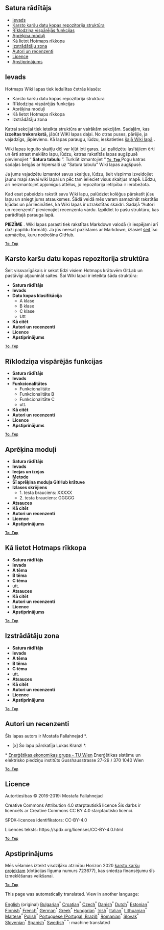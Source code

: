 <h2> Satura rādītājs </h2><ul><li> <a href="#Introduction">Ievads</a> </li><li> <a href="#Hotmaps-data-set-repository-structure">Karsto karšu datu kopas repozitorija struktūra</a> </li><li> <a href="#General-functionalities-of-the-toolbox">Rīklodziņa vispārējās funkcijas</a> </li><li> <a href="#Calculation-modules">Aprēķina moduļi</a> </li><li> <a href="#How-to-apply-the-Hotmaps-toolbox">Kā lietot Hotmaps rīkkopa</a> </li><li> <a href="#Developers-area">Izstrādātāju zona</a> </li><li> <a href="#authors-and-reviewers">Autori un recenzenti</a> </li><li> <a href="#license">Licence</a> </li><li> <a href="#acknowledgement">Apstiprinājums</a> </li></ul><h2> Ievads </h2><p> Hotmaps Wiki lapas tiek iedalītas četrās klasēs: </p><ul><li> Karsto karšu datu kopas repozitorija struktūra </li><li> Rīklodziņa vispārējās funkcijas </li><li> Aprēķina moduļi </li><li> Kā lietot Hotmaps rīkkopa </li><li> Izstrādātāju zona </li></ul><p> Katrai sekcijai tiek ieteikta struktūra ar vairākām sekcijām. Sadaļām, kas <strong>izceltas treknrakstā,</strong> jābūt WIKI lapas daļai. No otras puses, pārējie, ja vajadzīgs, jāpievieno. Kā lapas paraugu, lūdzu, ieskatieties <a href="https://github.com/HotMaps/hotmaps_wiki/wiki/CM-District-heating-potential-user-defined-thresholds">šajā Wiki lapā</a> . </p><p> Wiki lapas iegulto skaitļu dēļ var kļūt ļoti garas. Lai palīdzētu lasītājiem ērti un ērti atrast meklēto lapu, lūdzu, katras rakstītās lapas augšpusē pievienojiet “ <strong>Satura tabulu</strong> ”. Turklāt izmantojiet “ <ins> <code><strong><a href="#table-of-contents">To Top</a></strong></code> </ins> Pogu katras sadaļas beigās ar hipersaiti uz “Satura tabulu” Wiki lapas augšpusē. </p><p> Ja jums vajadzētu izmantot savus skaitļus, lūdzu, šeit vispirms izveidojiet jaunu mapi savai wiki lapai un pēc tam ielieciet visus skaitļus mapē. Lūdzu, arī neizmantojiet apjomīgus attēlus, jo repozitorija ietilpība ir ierobežota. </p><p> Kad esat pabeidzis rakstīt savu Wiki lapu, palūdziet kolēģus pārskatīt jūsu lapu un sniegt jums atsauksmes. Šādā veidā mēs varam samazināt rakstītās kļūdas un pārliecināties, ka Wiki lapas ir uzrakstītas skaidri. Sadaļā “Autori un recenzenti” pievienojiet recenzenta vārdu. Izpildiet to pašu struktūru, kas parādītajā parauga lapā. </p><p> <strong>PIEZĪME</strong> . Wiki lapas parasti tiek rakstītas Markdown valodā (ir iespējami arī daži papildu formāti). Ja jūs neesat pazīstams ar Markdown, izlasiet <a href="https://guides.github.com/features/mastering-markdown/">šeit</a> īso apmācību, kuru nodrošina GitHub. </p><p><ins> <code><strong><a href="#table-of-contents">To Top</a></strong></code> </ins> </p><h2> Karsto karšu datu kopas repozitorija struktūra </h2><p> Šeit vissvarīgākais ir sekot līdzi visiem Hotmaps krātuvēm GitLab un pastāvīgi atjaunināt saites. Šai Wiki lapai ir ieteikta šāda struktūra: </p><ul><li> <strong>Satura rādītājs</strong> </li><li> <strong>Ievads</strong> </li><li> <strong>Datu kopas klasifikācija</strong> <ul><li> A klase </li><li> B klase </li><li> C klase </li><li> Utt </li></ul></li><li> <strong>Kā citēt</strong> </li><li> <strong>Autori un recenzenti</strong> </li><li> <strong>Licence</strong> </li><li> <strong>Apstiprinājums</strong> </li></ul><p><ins> <code><strong><a href="#table-of-contents">To Top</a></strong></code> </ins> </p><h2> Rīklodziņa vispārējās funkcijas </h2><ul><li> <strong>Satura rādītājs</strong> </li><li> <strong>Ievads</strong> </li><li> <strong>Funkcionalitātes</strong> <ul><li> Funkcionalitāte </li><li> Funkcionalitāte B </li><li> Funkcionalitāte C </li><li> utt. </li></ul></li><li> <strong>Kā citēt</strong> </li><li> <strong>Autori un recenzenti</strong> </li><li> <strong>Licence</strong> </li><li> <strong>Apstiprinājums</strong> </li></ul><p><ins> <code><strong><a href="#table-of-contents">To Top</a></strong></code> </ins> </p><h2> Aprēķina moduļi </h2><ul><li> <strong>Satura rādītājs</strong> </li><li> <strong>Ievads</strong> </li><li> <strong>Ieejas un izejas</strong> </li><li> <strong>Metode</strong> </li><li> <strong>Šī aprēķina moduļa GitHub krātuve</strong> </li><li> <strong>Izlases skrējiens</strong> <ul><li> 1. testa brauciens: XXXXX </li><li> 2. testa brauciens: GGGGG </li></ul></li><li> <strong>Atsauces</strong> </li><li> <strong>Kā citēt</strong> </li><li> <strong>Autori un recenzenti</strong> </li><li> <strong>Licence</strong> </li><li> <strong>Apstiprinājums</strong> </li></ul><p><ins> <code><strong><a href="#table-of-contents">To Top</a></strong></code> </ins> </p><h2> Kā lietot Hotmaps rīkkopa </h2><ul><li> <strong>Satura rādītājs</strong> </li><li> <strong>Ievads</strong> </li><li> <strong>A tēma</strong> </li><li> <strong>B tēma</strong> </li><li> <strong>C tēma</strong> </li><li> utt. </li><li> <strong>Atsauces</strong> </li><li> <strong>Kā citēt</strong> </li><li> <strong>Autori un recenzenti</strong> </li><li> <strong>Licence</strong> </li><li> <strong>Apstiprinājums</strong> </li></ul><p><ins> <code><strong><a href="#table-of-contents">To Top</a></strong></code> </ins> </p><h2> Izstrādātāju zona </h2><ul><li> <strong>Satura rādītājs</strong> </li><li> <strong>Ievads</strong> </li><li> <strong>A tēma</strong> </li><li> <strong>B tēma</strong> </li><li> <strong>C tēma</strong> </li><li> utt. </li><li> <strong>Atsauces</strong> </li><li> <strong>Kā citēt</strong> </li><li> <strong>Autori un recenzenti</strong> </li><li> <strong>Licence</strong> </li><li> <strong>Apstiprinājums</strong> </li></ul><p><ins> <code><strong><a href="#table-of-contents">To Top</a></strong></code> </ins> </p><h2> Autori un recenzenti </h2><p> Šīs lapas autors ir Mostafa Fallahnejad *. </p><ul><li> [x] Šo lapu pārskatīja Lukas Kranzl *. </li></ul><p> * <a href="https://eeg.tuwien.ac.at/">Enerģētikas ekonomikas grupa - TU Wien</a> Enerģētikas sistēmu un elektrisko piedziņu institūts Gusshausstrasse 27-29 / 370 1040 Wien </p><p><ins> <code><strong><a href="#table-of-contents">To Top</a></strong></code> </ins> </p><h2> Licence </h2><p> Autortiesības © 2016-2019: Mostafa Fallahnejad </p><p> Creative Commons Attribution 4.0 starptautiskā licence Šis darbs ir licencēts ar Creative Commons CC BY 4.0 starptautisko licenci. </p><p> SPDX-licences identifikators: CC-BY-4.0 </p><p> Licences teksts: https://spdx.org/licenses/CC-BY-4.0.html </p><p><ins> <code><strong><a href="#table-of-contents">To Top</a></strong></code> </ins> </p><h2> Apstiprinājums </h2><p> Mēs vēlamies izteikt visdziļāko atzinību Horizon 2020 <a href="https://www.hotmaps-project.eu">karsto karšu projektam</a> (dotācijas līguma numurs 723677), kas sniedza finansējumu šīs izmeklēšanas veikšanai. </p><p><ins> <code><strong><a href="#table-of-contents">To Top</a></strong></code> </ins> </p>

This page was automatically translated. View in another language:

[English](en-Guidelines-for-writing-a-Hotmaps-Wiki-page) (original) [Bulgarian](bg-Guidelines-for-writing-a-Hotmaps-Wiki-page)<sup>\*</sup> [Croatian](hr-Guidelines-for-writing-a-Hotmaps-Wiki-page)<sup>\*</sup> [Czech](cs-Guidelines-for-writing-a-Hotmaps-Wiki-page)<sup>\*</sup> [Danish](da-Guidelines-for-writing-a-Hotmaps-Wiki-page)<sup>\*</sup> [Dutch](nl-Guidelines-for-writing-a-Hotmaps-Wiki-page)<sup>\*</sup> [Estonian](et-Guidelines-for-writing-a-Hotmaps-Wiki-page)<sup>\*</sup> [Finnish](fi-Guidelines-for-writing-a-Hotmaps-Wiki-page)<sup>\*</sup> [French](fr-Guidelines-for-writing-a-Hotmaps-Wiki-page)<sup>\*</sup> [German](de-Guidelines-for-writing-a-Hotmaps-Wiki-page)<sup>\*</sup> [Greek](el-Guidelines-for-writing-a-Hotmaps-Wiki-page)<sup>\*</sup> [Hungarian](hu-Guidelines-for-writing-a-Hotmaps-Wiki-page)<sup>\*</sup> [Irish](ga-Guidelines-for-writing-a-Hotmaps-Wiki-page)<sup>\*</sup> [Italian](it-Guidelines-for-writing-a-Hotmaps-Wiki-page)<sup>\*</sup>  [Lithuanian](lt-Guidelines-for-writing-a-Hotmaps-Wiki-page)<sup>\*</sup> [Maltese](mt-Guidelines-for-writing-a-Hotmaps-Wiki-page)<sup>\*</sup> [Polish](pl-Guidelines-for-writing-a-Hotmaps-Wiki-page)<sup>\*</sup> [Portuguese (Portugal, Brazil)](pt-Guidelines-for-writing-a-Hotmaps-Wiki-page)<sup>\*</sup> [Romanian](ro-Guidelines-for-writing-a-Hotmaps-Wiki-page)<sup>\*</sup> [Slovak](sk-Guidelines-for-writing-a-Hotmaps-Wiki-page)<sup>\*</sup> [Slovenian](sl-Guidelines-for-writing-a-Hotmaps-Wiki-page)<sup>\*</sup> [Spanish](es-Guidelines-for-writing-a-Hotmaps-Wiki-page)<sup>\*</sup> [Swedish](sv-Guidelines-for-writing-a-Hotmaps-Wiki-page)<sup>\*</sup>
<sup>\*</sup>: machine translated

